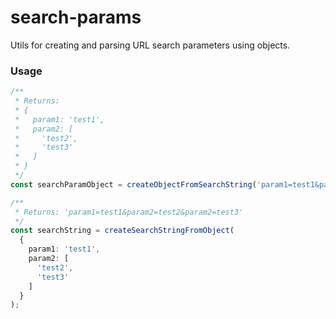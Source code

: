# search-params
Utils for creating and parsing URL search parameters using objects.

### Usage
```ts
/**
 * Returns:
 * {
 *   param1: 'test1',
 *   param2: [
 *     'test2',
 *     'test3'
 *   ]
 * }
 */
const searchParamObject = createObjectFromSearchString('param1=test1&param2=test2&param2=test3');

/**
 * Returns: 'param1=test1&param2=test2&param2=test3'
 */
const searchString = createSearchStringFromObject(
  {
    param1: 'test1',
    param2: [
      'test2',
      'test3'
    ]
  }
);
```
